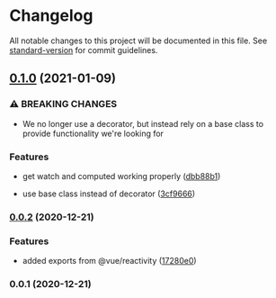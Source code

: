 # Changelog

All notable changes to this project will be documented in this file. See [standard-version](https://github.com/conventional-changelog/standard-version) for commit guidelines.

## [0.1.0](https://github.com/oceanbit-dev/ngx-vue/compare/v0.0.2...v0.1.0) (2021-01-09)


### ⚠ BREAKING CHANGES

* We no longer use a decorator, but instead rely
on a base class to provide functionality we're looking for

### Features

* get watch and computed working properly ([dbb88b1](https://github.com/oceanbit-dev/ngx-vue/commit/dbb88b18a158e0ee5fa197f5d39e2a4516f6c1f0))


* use base class instead of decorator ([3cf9666](https://github.com/oceanbit-dev/ngx-vue/commit/3cf96669b8d9d8a3c1239d5dced1e8a9c4e11b41))

### [0.0.2](https://github.com/oceanbit-dev/ngx-vue/compare/v0.0.1...v0.0.2) (2020-12-21)


### Features

* added exports from @vue/reactivity ([17280e0](https://github.com/oceanbit-dev/ngx-vue/commit/17280e04cbb2daca5debdffdbe89419156b51c34))

### 0.0.1 (2020-12-21)
